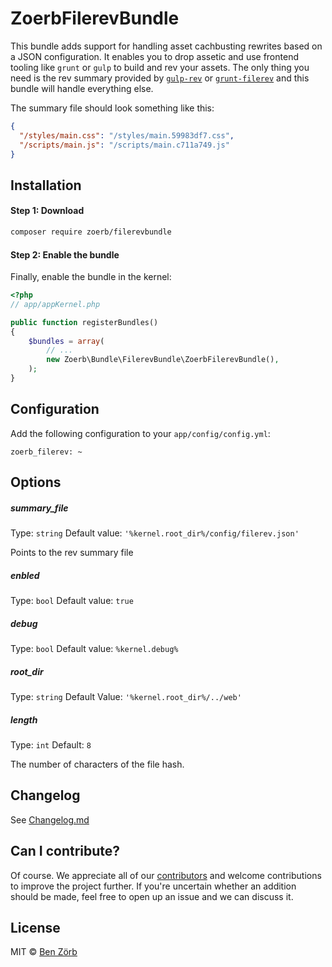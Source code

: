 ZoerbFilerevBundle
=====================

This bundle adds support for handling asset cachbusting rewrites based on a JSON configuration.
It enables you to drop assetic and use frontend tooling like `grunt` or `gulp` to build and rev your assets.
The only thing you need is the rev summary provided by [`gulp-rev`](https://github.com/sindresorhus/gulp-rev) or [`grunt-filerev`](https://github.com/yeoman/grunt-filerev) and this bundle will handle everything else.

The summary file should look something like this:
```json
{
  "/styles/main.css": "/styles/main.59983df7.css",
  "/scripts/main.js": "/scripts/main.c711a749.js"
}
```

## Installation
#### Step 1: Download

```bash
composer require zoerb/filerevbundle
```

#### Step 2: Enable the bundle
Finally, enable the bundle in the kernel:

```php
<?php
// app/appKernel.php

public function registerBundles()
{
    $bundles = array(
        // ...
        new Zoerb\Bundle\FilerevBundle\ZoerbFilerevBundle(),
    );
}
```
## Configuration

Add the following configuration to your `app/config/config.yml`:

    zoerb_filerev: ~

## Options

##### summary_file
Type: `string`
Default value: `'%kernel.root_dir%/config/filerev.json'`

Points to the rev summary file

##### enbled
Type: `bool`
Default value: `true`

##### debug
Type: `bool`
Default value: `%kernel.debug%`

##### root_dir

Type: `string`
Default Value: `'%kernel.root_dir%/../web'`

##### length

Type: `int`
Default: `8`

The number of characters of the file hash.


## Changelog

See [Changelog.md](Changelog.md)

## Can I contribute?

Of course. We appreciate all of our [contributors](https://github.com/bezoerb/FilerevBundle/graphs/contributors) and
welcome contributions to improve the project further. If you're uncertain whether an addition should be made, feel
free to open up an issue and we can discuss it.


## License
MIT © [Ben Zörb](http://sommerlaune.com)
